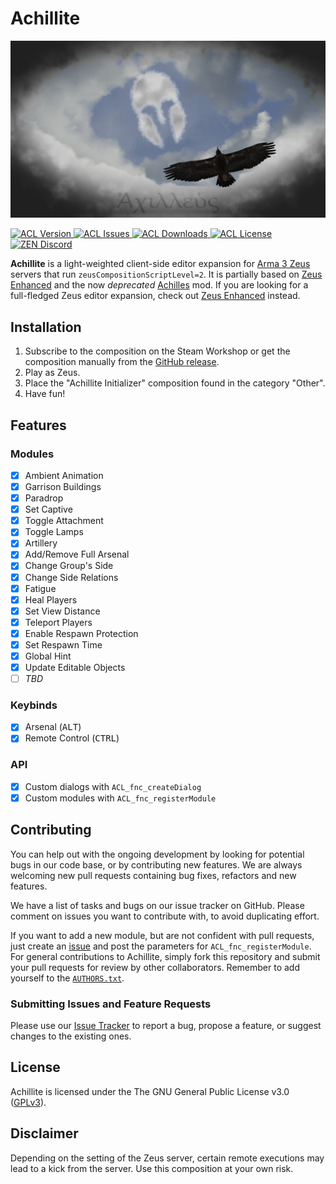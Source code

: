 <h1 align="left">Achillite</h1>
<p align="left">
    <img src="https://raw.githubusercontent.com/ArmaAchilles/Achillite/main/extras/assets/img/achilles-wallpaper.jpg" width="512" alt="Achillite">
</p>

<p align="left">
    <a href="https://github.com/ArmaAchilles/Achillite/releases/latest">
        <img src="https://img.shields.io/github/release/ArmaAchilles/Achillite.svg?label=Version&colorB=007EC6&style=flat-square" alt="ACL Version">
    </a>
    <a href="https://github.com/ArmaAchilles/Achillite/issues">
        <img src="https://img.shields.io/github/issues-raw/ArmaAchilles/Achillite.svg?style=flat-square&label=Issues" alt="ACL Issues">
    </a>
    <a href="https://github.com/ArmaAchilles/Achillite/releases">
        <img src="https://img.shields.io/github/downloads/ArmaAchilles/Achillite/total.svg?label=GitHub%20Downloads&colorB=brightgreen&style=flat-square" alt="ACL Downloads">
    </a>
    <a href="https://github.com/ArmaAchilles/Achillite/blob/main/LICENSE">
        <img src="https://img.shields.io/badge/License-GPLv3-red.svg?style=flat-square" alt="ACL License">
    </a>
    <a href="https://discord.gg/kN7Jnhr">
        <img src="https://img.shields.io/discord/364823341506363392.svg?label=Discord&style=flat-square&colorB=7683D5" alt="ZEN Discord">
    </a>
</p>

**Achillite** is a light-weighted client-side editor expansion for [Arma 3 Zeus](https://store.steampowered.com/app/275700/Arma_3_Zeus/) servers that run `zeusCompositionScriptLevel=2`.
It is partially based on [Zeus Enhanced](https://github.com/zen-mod/ZEN) and the now _deprecated_ [Achilles](https://github.com/ArmaAchilles/Achilles) mod.
If you are looking for a full-fledged Zeus editor expansion, check out [Zeus Enhanced](https://github.com/zen-mod/ZEN) instead.

## Installation
1. Subscribe to the composition on the Steam Workshop or get the composition manually from the [GitHub release](https://github.com/ArmaAchilles/Achillite/releases).
2. Play as Zeus.
3. Place the "Achillite Initializer" composition found in the category "Other".
4. Have fun!

## Features
### Modules
- [x] Ambient Animation
- [x] Garrison Buildings
- [x] Paradrop
- [x] Set Captive
- [x] Toggle Attachment
- [x] Toggle Lamps
- [x] Artillery
- [x] Add/Remove Full Arsenal
- [x] Change Group's Side
- [x] Change Side Relations
- [x] Fatigue
- [x] Heal Players
- [x] Set View Distance
- [x] Teleport Players
- [x] Enable Respawn Protection
- [x] Set Respawn Time
- [x] Global Hint
- [x] Update Editable Objects
- [ ] _TBD_
### Keybinds
- [x] Arsenal (<kbd>ALT</kbd>)
- [x] Remote Control (<kbd>CTRL</kbd>)
### API
- [x] Custom dialogs with `ACL_fnc_createDialog`
- [x] Custom modules with `ACL_fnc_registerModule`

## Contributing
You can help out with the ongoing development by looking for potential bugs in our code base, or by contributing new features.
We are always welcoming new pull requests containing bug fixes, refactors and new features.

We have a list of tasks and bugs on our issue tracker on GitHub.
Please comment on issues you want to contribute with, to avoid duplicating effort.

If you want to add a new module, but are not confident with pull requests, just create an [issue](https://github.com/ArmaAchilles/Achillite/issues/new?labels=feature&template=new_module.md) and post the parameters for `ACL_fnc_registerModule`.
For general contributions to Achillite, simply fork this repository and submit your pull requests for review by other collaborators.
Remember to add yourself to the [`AUTHORS.txt`](https://github.com/ArmaAchilles/Achillite/blob/main/AUTHORS.txt).

### Submitting Issues and Feature Requests
Please use our [Issue Tracker](https://github.com/ArmaAchilles/Achillite/issues) to report a bug, propose a feature, or suggest changes to the existing ones.

## License
Achillite is licensed under the The GNU General Public License v3.0 ([GPLv3](https://github.com/ArmaAchilles/Achillite/blob/main/LICENSE)).

## Disclaimer
Depending on the setting of the Zeus server, certain remote executions may lead to a kick from the server. Use this composition at your own risk.
